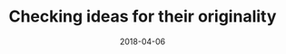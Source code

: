---
title: Checking ideas for their originality
description: It is under developement.
date: 2018-04-06
url: https://ideete.vercel.app
---